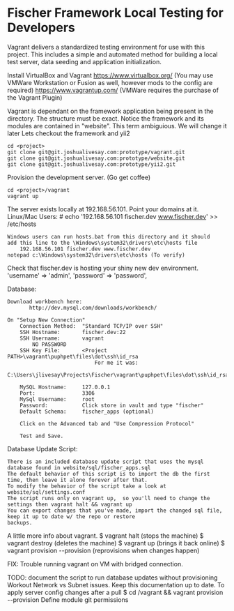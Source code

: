 Fischer Framework Local Testing for Developers
==============================================

Vagrant delivers a standardized testing environment
for use with this project.  This includes a simple
and automated method for building a local test server,
data seeding and application initialization.
 
Install VirtualBox and Vagrant
    https://www.virtualbox.org/  (You may use VMWare Workstation or Fusion as well, however mods to the config are required)
    https://www.vagrantup.com/   (VMWare requires the purchase of the Vagrant Plugin)

Vagrant is dependant on the framework application being present in the <project> directory.  The structure must be exact.
Notice the framework and its modules are contained in "website".  This term ambiguious. We will change it later
Lets checkout the framework and yii2
    
    cd <project>
    git clone git@git.joshualivesay.com:prototype/vagrant.git
    git clone git@git.joshualivesay.com:prototype/website.git
    git clone git@git.joshualivesay.com:prototype/yii2.git

Provision the development server.  (Go get coffee)

    cd <project>/vagrant
    vagrant up

The server exists locally at 192.168.56.101.  Point your domains at it.
    Linux/Mac Users:
    # echo '192.168.56.101 fischer.dev www.fischer.dev' >> /etc/hosts

    Windows users can run hosts.bat from this directory and it should
    add this line to the \Windows\system32\drivers\etc\hosts file
        192.168.56.101 fischer.dev www.fischer.dev
    notepad c:\Windows\system32\drivers\etc\hosts (To verify)
    
Check that fischer.dev is hosting your shiny new dev environment.
            'username' => 'admin',
			'password' => 'password',

Database:

    Download workbench here:
           http://dev.mysql.com/downloads/workbench/

    On "Setup New Connection"
        Connection Method:  "Standard TCP/IP over SSH"
        SSH Hostname:       fischer.dev:22
        SSH Username:       vagrant
            NO PASSWORD
        SSH Key File:       <Project PATH>\vagrant\puphpet\files\dot\ssh\id_rsa
                                For me it was:
                                C:\Users\jlivesay\Projects\Fischer\vagrant\puphpet\files\dot\ssh\id_rsa

        MySQL Hostname:     127.0.0.1
        Port:               3306
        MySql Username:     root
        Password:           Click store in vault and type "fischer"
        Default Schema:     fischer_apps (optional)

        Click on the Advanced tab and "Use Compression Protocol"

        Test and Save.

Database Update Script:

    There is an included database update script that uses the mysql database found in website/sql/fischer_apps.sql
    The default behavior of this script is to import the db the first time, then leave it alone forever after that.
    To modify the behavior of the script take a look at website/sql/settings.conf
    The script runs only on vagrant up,  so you'll need to change the settings then vagrant halt && vagrant up
    You can export changes that you've made, import the changed sql file,  keep it up to date w/ the repo or restore
    backups.


A little more info about vagrant.
    $ vagrant halt (stops the machine)
    $ vagrant destroy (deletes the machine)
    $ vagrant up (brings it back online)
    $ vagrant provision --provision (reprovisions when changes happen)

FIX:
    Trouble running vagrant on VM with bridged connection.
    
TODO:
    document the script to run database updates without provisioning
    Workout Network vs Subnet issues.
    Keep this documentation up to date.
    To apply server config changes after a pull
    $ cd <project>/vagrant && vagrant provision --provision
    Define module git permissions 


